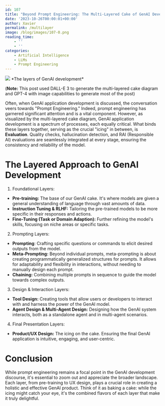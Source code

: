 ```yaml
---
id: 107
title: "Beyond Prompt Engineering: The Multi-Layered Cake of GenAI Development"
date: '2023-10-26T00:00:01+00:00'
author: Xavier
permalink: /multilayer
image: /blog/images/107-0.png
reading_time:
    - ''
    - ''
categories:
    - Artificial Intelligence
    - LLMs
    - Prompt Engineering
---
```


<img src="/blog/images/107-0.png">
*The layers of GenAI development*

(**Note:** This post used DALL-E 3 to generate the multi-layered cake diagram and GPT-4 with image capabilities to generate most of the post)

Often, when GenAI application development is discussed, the conversation veers towards "Prompt Engineering." Indeed, prompt engineering has garnered significant attention and is a vital component. However, as visualized by the multi-layered cake diagram, GenAI application development is a spectrum of processes, each equally critical.
What binds these layers together, serving as the crucial "icing" in between, is **Evaluation**. Quality checks, hallucination detection, and RAI (Responsible AI) evaluations are seamlessly integrated at every stage, ensuring the consistency and reliability of the model.

# The Layered Approach to GenAI Development

1. Foundational Layers:

* **Pre-training:** The base of our GenAI cake. It's where models are given a general understanding of language through vast amounts of data.
* **Instruction Tuning & RLHF:** Tailoring the pre-trained models to be more specific in their responses and actions.
* **Fine-Tuning (Task or Domain Adaption):** Further refining the model's skills, focusing on niche areas or specific tasks.

2. Prompting Layers:

* **Prompting**: Crafting specific questions or commands to elicit desired outputs from the model.
* **Meta-Prompting:** Beyond individual prompts, meta-prompting is about creating programmatically generalized structures for prompts. It allows for adaptability and flexibility in interactions, without needing to manually design each prompt.
* **Chaining:** Combining multiple prompts in sequence to guide the model towards complex outputs.

3. Design & Interaction Layers:

* **Tool Design:** Creating tools that allow users or developers to interact with and harness the power of the GenAI model.
* **Agent Design & Multi-Agent Design:** Designing how the GenAI system interacts, both as a standalone agent and in multi-agent scenarios.

4. Final Presentation Layers:

* **Product/UX Design:** The icing on the cake. Ensuring the final GenAI application is intuitive, engaging, and user-centric.

# Conclusion
While prompt engineering remains a focal point in the GenAI development discourse, it's essential to zoom out and appreciate the broader landscape. Each layer, from pre-training to UX design, plays a crucial role in creating a holistic and effective GenAI product. Think of it as baking a cake: while the icing might catch your eye, it's the combined flavors of each layer that make it truly delightful.
